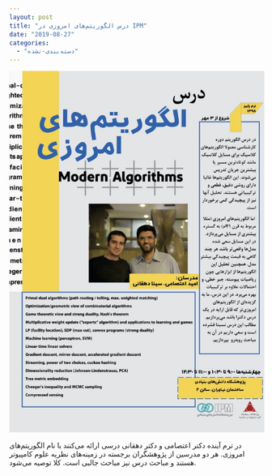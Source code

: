 ```yaml
---
layout: post
title: "درس الگوریتم‌های امروزی در IPM"
date: "2019-08-27"
categories: 
  - "دسته‌بندی-نشده"
---
```


![](assets/images/98-Modern-Algorithms-724x1024.jpg)

در ترم آینده دکتر اعتصامی و دکتر دهقانی درسی ارائه می‌کنند با نام الگوریتم‌های امروزی. هر دو مدرسین از پژوهشگران برجسته در زمینه‌های نظریه علوم کامپیوتر هستند و مباحث درس نیز مباحث جالبی است. کلا توصیه می‌شود.
